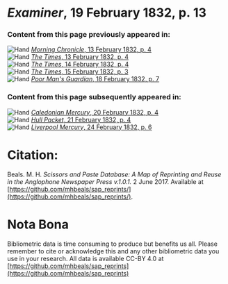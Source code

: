 # *Examiner*, 19 February 1832, p. 13  
  
### Content from this page previously appeared in:  
![Hand](http://scissorsandpaste.net/wp-content/uploads/2017/06/smallhandpointer.png) [*Morning Chronicle*, 13 February 1832, p. 4](https://mhbeals.github.io/sap_html/Morning-Chronicle/Morning-Chronicle-13-February-1832-p-4)  
![Hand](http://scissorsandpaste.net/wp-content/uploads/2017/06/smallhandpointer.png) [*The Times*, 13 February 1832, p. 4](https://mhbeals.github.io/sap_html/The-Times/The-Times-13-February-1832-p-4)  
![Hand](http://scissorsandpaste.net/wp-content/uploads/2017/06/smallhandpointer.png) [*The Times*, 14 February 1832, p. 4](https://mhbeals.github.io/sap_html/The-Times/The-Times-14-February-1832-p-4)  
![Hand](http://scissorsandpaste.net/wp-content/uploads/2017/06/smallhandpointer.png) [*The Times*, 15 February 1832, p. 3](https://mhbeals.github.io/sap_html/The-Times/The-Times-15-February-1832-p-3)  
![Hand](http://scissorsandpaste.net/wp-content/uploads/2017/06/smallhandpointer.png) [*Poor Man's Guardian*, 18 February 1832, p. 7](https://mhbeals.github.io/sap_html/Poor-Man's-Guardian/Poor-Man's-Guardian-18-February-1832-p-7)  
  
### Content from this page subsequently appeared in:  
![Hand](http://scissorsandpaste.net/wp-content/uploads/2017/06/smallhandpointer.png) [*Caledonian Mercury*, 20 February 1832, p. 4](https://mhbeals.github.io/sap_html/Caledonian-Mercury/Caledonian-Mercury-20-February-1832-p-4)  
![Hand](http://scissorsandpaste.net/wp-content/uploads/2017/06/smallhandpointer.png) [*Hull Packet*, 21 February 1832, p. 4](https://mhbeals.github.io/sap_html/Hull-Packet/Hull-Packet-21-February-1832-p-4)  
![Hand](http://scissorsandpaste.net/wp-content/uploads/2017/06/smallhandpointer.png) [*Liverpool Mercury*, 24 February 1832, p. 6](https://mhbeals.github.io/sap_html/Liverpool-Mercury/Liverpool-Mercury-24-February-1832-p-6)  


# Citation: 

Beals. M. H. *Scissors and Paste Database: A Map of Reprinting and Reuse in the Anglophone Newspaper Press v.1.0.1.* 2 June 2017. Available at [https://github.com/mhbeals/sap_reprints/](https://github.com/mhbeals/sap_reprints/). 

# Nota Bona

Bibliometric data is time consuming to produce but benefits us all. Please remember to cite or acknowledge this and any other bibliometric data you use in your research. All data is available CC-BY 4.0 at [https://github.com/mhbeals/sap_reprints](https://github.com/mhbeals/sap_reprints)